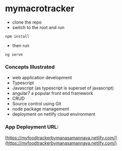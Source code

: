 # mymacrotracker

* clone the repo
* switch to the root and run 
```
npm install
```
* then run
```
ng serve
```

### Concepts Illustrated
* web application development
* Typescript
* Javascript (as typescript is superset of javascript)
* angular7 a popular front end framework
* CRUD 
* Source control using Git
* node package management
* deployment on netlify cloud environment

### App Deployment URL: 
[https://myfoodtrackerbymanasamannava.netlify.com/](https://myfoodtrackerbymanasamannava.netlify.com/)
